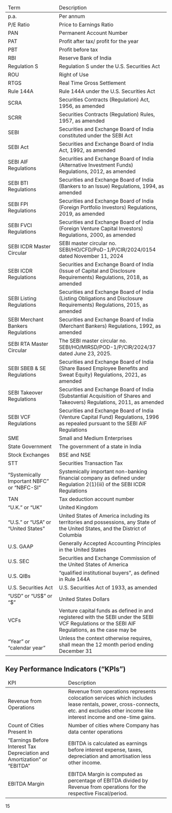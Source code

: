 <table><thead><tr><td>Term</td><td>Description</td></tr></thead><tbody><tr><td>p.a.</td><td>Per annum</td></tr><tr><td>P/E Ratio</td><td>Price to Earnings Ratio</td></tr><tr><td>PAN</td><td>Permanent Account Number</td></tr><tr><td>PAT</td><td>Profit after tax/ profit for the year</td></tr><tr><td>PBT</td><td>Profit before tax</td></tr><tr><td>RBI</td><td>Reserve Bank of India</td></tr><tr><td>Regulation S</td><td>Regulation S under the U.S. Securities Act</td></tr><tr><td>ROU</td><td>Right of Use</td></tr><tr><td>RTGS</td><td>Real Time Gross Settlement</td></tr><tr><td>Rule 144A</td><td>Rule 144A under the U.S. Securities Act</td></tr><tr><td>SCRA</td><td>Securities Contracts (Regulation) Act, 1956, as amended</td></tr><tr><td>SCRR</td><td>Securities Contracts (Regulation) Rules, 1957, as amended</td></tr><tr><td>SEBI</td><td>Securities and Exchange Board of India constituted under the SEBI Act</td></tr><tr><td>SEBI Act</td><td>Securities and Exchange Board of India Act, 1992, as amended</td></tr><tr><td>SEBI AIF Regulations</td><td>Securities and Exchange Board of India (Alternative Investment Funds) Regulations, 2012, as amended</td></tr><tr><td>SEBI BTI Regulations</td><td>Securities and Exchange Board of India (Bankers to an Issue) Regulations, 1994, as amended</td></tr><tr><td>SEBI FPI Regulations</td><td>Securities and Exchange Board of India (Foreign Portfolio Investors) Regulations, 2019, as amended</td></tr><tr><td>SEBI FVCI Regulations</td><td>Securities and Exchange Board of India (Foreign Venture Capital Investors) Regulations, 2000, as amended</td></tr><tr><td>SEBI ICDR Master Circular</td><td>SEBI master circular no. SEBI/HO/CFD/PoD-1/P/CIR/2024/0154 dated November 11, 2024</td></tr><tr><td>SEBI ICDR Regulations</td><td>Securities and Exchange Board of India (Issue of Capital and Disclosure Requirements) Regulations, 2018, as amended</td></tr><tr><td>SEBI Listing Regulations</td><td>Securities and Exchange Board of India (Listing Obligations and Disclosure Requirements) Regulations, 2015, as amended</td></tr><tr><td>SEBI Merchant Bankers Regulations</td><td>Securities and Exchange Board of India (Merchant Bankers) Regulations, 1992, as amended</td></tr><tr><td>SEBI RTA Master Circular</td><td>The SEBI master circular no. SEBI/HO/MIRSD/POD-1/P/CIR/2024/37 dated June 23, 2025.</td></tr><tr><td>SEBI SBEB & SE Regulations</td><td>Securities and Exchange Board of India (Share Based Employee Benefits and Sweat Equity) Regulations, 2021, as amended</td></tr><tr><td>SEBI Takeover Regulations</td><td>Securities and Exchange Board of India (Substantial Acquisition of Shares and Takeovers) Regulations, 2011, as amended</td></tr><tr><td>SEBI VCF Regulations</td><td>Securities and Exchange Board of India (Venture Capital Fund) Regulations, 1996 as repealed pursuant to the SEBI AIF Regulations</td></tr><tr><td>SME</td><td>Small and Medium Enterprises</td></tr><tr><td>State Government</td><td>The government of a state in India</td></tr><tr><td>Stock Exchanges</td><td>BSE and NSE</td></tr><tr><td>STT</td><td>Securities Transaction Tax</td></tr><tr><td>“Systemically Important NBFC” or “NBFC-SI”</td><td>Systemically important non-banking financial company as defined under Regulation 2(1)(iii) of the SEBI ICDR Regulations</td></tr><tr><td>TAN</td><td>Tax deduction account number</td></tr><tr><td>“U.K.” or “UK”</td><td>United Kingdom</td></tr><tr><td>“U.S.” or “USA” or “United States”</td><td>United States of America including its territories and possessions, any State of the United States, and the District of Columbia</td></tr><tr><td>U.S. GAAP</td><td>Generally Accepted Accounting Principles in the United States</td></tr><tr><td>U.S. SEC</td><td>Securities and Exchange Commission of the United States of America</td></tr><tr><td>U.S. QIBs</td><td>“qualified institutional buyers”, as defined in Rule 144A</td></tr><tr><td>U.S. Securities Act</td><td>U.S. Securities Act of 1933, as amended</td></tr><tr><td>“USD” or “US$” or “$”</td><td>United States Dollars</td></tr><tr><td>VCFs</td><td>Venture capital funds as defined in and registered with the SEBI under the SEBI VCF Regulations or the SEBI AIF Regulations, as the case may be</td></tr><tr><td>“Year” or “calendar year”</td><td>Unless the context otherwise requires, shall mean the 12 month period ending December 31</td></tr></tbody></table>

## Key Performance Indicators (“KPIs”)

<table><thead><tr><td>KPI</td><td>Description</td></tr></thead><tbody><tr><td>Revenue from Operations</td><td>Revenue from operations represents colocation services which includes lease rentals, power, cross-connects, etc. and excludes other income like interest income and one-time gains.</td></tr><tr><td>Count of Cities Present In</td><td>Number of cities where Company has data center operations</td></tr><tr><td>“Earnings Before Interest Tax Depreciation and Amortization” or “EBITDA”</td><td>EBITDA is calculated as earnings before interest expense, taxes, depreciation and amortisation less other income.</td></tr><tr><td>EBITDA Margin</td><td>EBITDA Margin is computed as percentage of EBITDA divided by Revenue from operations for the respective Fiscal/period.</td></tr></tbody></table>

15